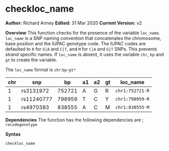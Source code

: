 # checkloc_name
__Author:__ Richard Anney
__Edited:__ 31 Mar 2020
__Current Version:__ v2

__Overview__
This function checks for the presence of the variable ``loc_name``. ``loc_name`` is a SNP naming convention that concatenates the chromosome, base position and the IUPAC genotype code. The IUPAC codes are defaulted to ``R`` for ``G|A`` and ``C|T``, and  ``M`` for ``C|A`` and ``G|T`` SNPs. This prevents strand specific names. If ``loc_name`` is absent, it uses the variable ``chr``, ``bp`` and ``gt`` to create the variable.

The ``loc_name`` format is ``chr``:``bp``-``gt*``

|chr|snp|bp|a1|a2|gt|loc_name|
|--------|--------|--------|--------|--------|--------|--------|
|1|rs3131972|752721|A|G|R|``chr1:752721-R``
|1|rs11240777|798959|T|C|Y|``chr1:798959-R`` | - note the ``Y`` genotype is flagged as ``R`` in the ``loc_name``
|1|rs4970383|838555|A|C|M|``chr1:838555-M``


__Dependencies__
The function has the following dependencies are ;
``recodegenotype``

__Syntax__
```
checkloc_name
```

